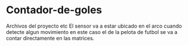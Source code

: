 # Contador-de-goles
Archivos del proyecto etc
El sensor va a estar ubicado en el arco cuando detecte algun movimiento en este caso el de la pelota de futbol se va a contar directamente en las matrices.
